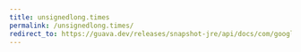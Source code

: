 ```yaml
---
title: unsignedlong.times
permalink: /unsignedlong.times/
redirect_to: https://guava.dev/releases/snapshot-jre/api/docs/com/google/common/primitives/UnsignedLong.html#times-com.google.common.primitives.UnsignedLong-
---
```

